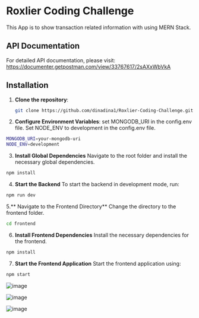 # Roxlier Coding Challenge

This App is to show transaction related information with using MERN Stack.

## API Documentation

For detailed API documentation, please visit: https://documenter.getpostman.com/view/33767617/2sAXxWbVkA

## Installation

1. **Clone the repository**:

   ```bash
   git clone https://github.com/dinadina1/Roxlier-Coding-Challenge.git

2. **Configure Environment Variables**:
set MONGODB_URI in the config.env file.
Set NODE_ENV to development in the config.env file.

```bash
MONGODB_URI=your-mongodb-uri
NODE_ENV=development
```

3. **Install Global Dependencies**
Navigate to the root folder and install the necessary global dependencies.
```bash
npm install
```

4. **Start the Backend**
To start the backend in development mode, run:
```bash
npm run dev
```

5.** Navigate to the Frontend Directory**
Change the directory to the frontend folder.
```bash
cd frontend
```
6. **Install Frontend Dependencies**
Install the necessary dependencies for the frontend.
```bash
npm install
```

7. **Start the Frontend Application**
Start the frontend application using:

```bash
npm start
```

![image](https://github.com/user-attachments/assets/74d147df-84f9-4ee2-a32e-945e6eaf65cb)

![image](https://github.com/user-attachments/assets/82080abf-3286-4884-bd20-43acc6d5794e)

![image](https://github.com/user-attachments/assets/43cba20a-5e77-41f6-8042-3866ebc6d40e)
